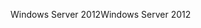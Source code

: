 <span data-ttu-id="3b5ca-101">Windows Server 2012</span><span class="sxs-lookup"><span data-stu-id="3b5ca-101">Windows Server 2012</span></span>
